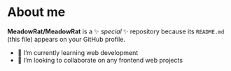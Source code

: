 # About me


**MeadowRat/MeadowRat** is a ✨ _special_ ✨ repository because its `README.md` (this file) appears on your GitHub profile.


- 🌱 I’m currently learning web development
- 👯 I’m looking to collaborate on any frontend web projects


